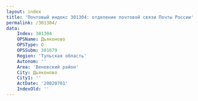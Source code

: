 ```yaml
---
layout: index
title: 'Почтовый индекс 301304: отделение почтовой связи Почты России'
permalink: /301304/
data:
    Index: 301304
    OPSName: Дьяконово
    OPSType: О
    OPSSubm: 301679
    Region: 'Тульская область'
    Autonom: ''
    Area: 'Веневский район'
    City: Дьяконово
    City1: ''
    ActDate: '20020701'
    IndexOld: ''
---
```

